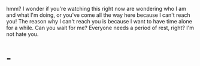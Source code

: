 hmm?
I wonder if you're watching this right now are wondering who I am and what I'm doing, or you've come all the way here because I can't reach you!
The reason why I can't reach you is because I want to have time alone for a while. Can you wait for me?
Everyone needs a period of rest, right?
I'm not hate you.
# -
